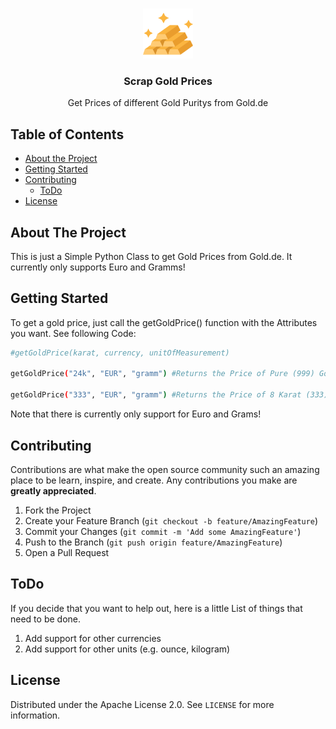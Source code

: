 <!-- PROJECT LOGO -->
<br />
<p align="center">
  <a href="https://github.com/LouisKlimek/Scrap-Gold-Prices">
    <img src="logo.png" alt="Logo" width="80" height="80">
  </a>

  <h3 align="center">Scrap Gold Prices</h3>

  <p align="center">
    Get Prices of different Gold Puritys from Gold.de
    <br />
  </p>
</p>



<!-- TABLE OF CONTENTS -->
## Table of Contents

* [About the Project](#about-the-project)
* [Getting Started](#getting-started)
* [Contributing](#contributing)
  * [ToDo](#todo)
* [License](#license)



<!-- ABOUT THE PROJECT -->
## About The Project

This is just a Simple Python Class to get Gold Prices from Gold.de. It currently only supports Euro and Gramms!


<!-- GETTING STARTED -->
## Getting Started

To get a gold price, just call the getGoldPrice() function with the Attributes you want. See following Code:
```sh
#getGoldPrice(karat, currency, unitOfMeasurement)

getGoldPrice("24k", "EUR", "gramm") #Returns the Price of Pure (999) Gold in Euro as a Float

getGoldPrice("333", "EUR", "gramm") #Returns the Price of 8 Karat (333) Gold in Euro as a Float
```

Note that there is currently only support for Euro and Grams!


<!-- CONTRIBUTING -->
## Contributing

Contributions are what make the open source community such an amazing place to be learn, inspire, and create. Any contributions you make are **greatly appreciated**.

1. Fork the Project
2. Create your Feature Branch (`git checkout -b feature/AmazingFeature`)
3. Commit your Changes (`git commit -m 'Add some AmazingFeature'`)
4. Push to the Branch (`git push origin feature/AmazingFeature`)
5. Open a Pull Request



<!-- TODO -->
## ToDo

If you decide that you want to help out, here is a little List of things that need to be done.

1. Add support for other currencies
2. Add support for other units (e.g. ounce, kilogram)



<!-- LICENSE -->
## License

Distributed under the Apache License 2.0. See `LICENSE` for more information.
